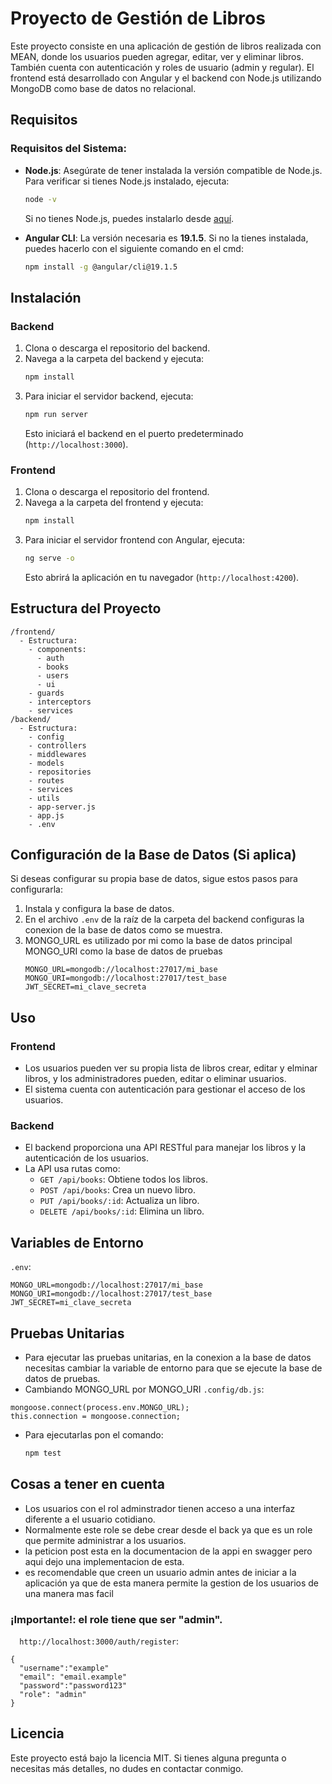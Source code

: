 # Proyecto de Gestión de Libros

Este proyecto consiste en una aplicación de gestión de libros realizada con MEAN, donde los usuarios pueden agregar, editar, ver y eliminar libros. También cuenta con autenticación y roles de usuario (admin y regular). El frontend está desarrollado con Angular y el backend con Node.js utilizando MongoDB como base de datos no relacional.

## Requisitos

### Requisitos del Sistema:
- **Node.js**: Asegúrate de tener instalada la versión compatible de Node.js. Para verificar si tienes Node.js instalado, ejecuta:
  ```bash
  node -v
  ```
  Si no tienes Node.js, puedes instalarlo desde [aquí](https://nodejs.org/).

- **Angular CLI**: La versión necesaria es **19.1.5**. Si no la tienes instalada, puedes hacerlo con el siguiente comando en el cmd:
  ```bash
  npm install -g @angular/cli@19.1.5
  ```

## Instalación

### Backend
1. Clona o descarga el repositorio del backend.
2. Navega a la carpeta del backend y ejecuta:
   ```bash
   npm install
   ```
3. Para iniciar el servidor backend, ejecuta:
   ```bash
   npm run server
   ```
   Esto iniciará el backend en el puerto predeterminado (`http://localhost:3000`).

### Frontend
1. Clona o descarga el repositorio del frontend.
2. Navega a la carpeta del frontend y ejecuta:
   ```bash
   npm install
   ```
3. Para iniciar el servidor frontend con Angular, ejecuta:
   ```bash
   ng serve -o
   ```
   Esto abrirá la aplicación en tu navegador (`http://localhost:4200`).

## Estructura del Proyecto

```plaintext
/frontend/
  - Estructura:
    - components:
      - auth
      - books
      - users
      - ui
    - guards
    - interceptors
    - services
/backend/
  - Estructura:
    - config
    - controllers
    - middlewares
    - models
    - repositories
    - routes
    - services
    - utils
    - app-server.js
    - app.js
    - .env
```

## Configuración de la Base de Datos (Si aplica)
Si deseas configurar su propia base de datos, sigue estos pasos para configurarla:

1. Instala y configura la base de datos.
2. En el archivo `.env` de la raíz de la carpeta del backend configuras la conexion de la base de datos como se muestra.
3. MONGO_URL es utilizado por mi como la base de datos principal MONGO_URI como la base de datos de pruebas
   ```text
   MONGO_URL=mongodb://localhost:27017/mi_base
   MONGO_URI=mongodb://localhost:27017/test_base
   JWT_SECRET=mi_clave_secreta
   ```

## Uso

### Frontend
- Los usuarios pueden ver su propia lista de libros crear, editar y elminar libros, y los administradores pueden, editar o eliminar usuarios.
- El sistema cuenta con autenticación para gestionar el acceso de los usuarios.

### Backend
- El backend proporciona una API RESTful para manejar los libros y la autenticación de los usuarios.
- La API usa rutas como:
  - `GET /api/books`: Obtiene todos los libros.
  - `POST /api/books`: Crea un nuevo libro.
  - `PUT /api/books/:id`: Actualiza un libro.
  - `DELETE /api/books/:id`: Elimina un libro.

## Variables de Entorno
 `.env`:
```text
MONGO_URL=mongodb://localhost:27017/mi_base
MONGO_URI=mongodb://localhost:27017/test_base
JWT_SECRET=mi_clave_secreta
```

## Pruebas Unitarias
- Para ejecutar las pruebas unitarias, en la conexion a la base de datos necesitas cambiar la variable de entorno para que se ejecute la base de datos de pruebas.
- Cambiando MONGO_URL por MONGO_URI
`.config/db.js`:
```text
mongoose.connect(process.env.MONGO_URL);
this.connection = mongoose.connection;
```
- Para ejecutarlas pon el comando:
  ```bash
  npm test
  ```
## Cosas a tener en cuenta
  - Los usuarios con el rol adminstrador tienen acceso a una interfaz diferente a el usuario cotidiano.
  - Normalmente este role se debe crear desde el back ya que es un role que permite administrar a los usuarios.
  - la peticion post esta en la documentacion de la appi en swagger pero aqui dejo una implementacion de esta.
  - es recomendable que creen un usuario admin antes de iniciar a la aplicación ya que de esta manera permite la gestion de los usuarios de una manera mas facil
### ¡Importante!: el role tiene que ser "admin".
 `  http://localhost:3000/auth/register`:
```text
{
  "username":"example"
  "email": "email.example"
  "password":"password123"
  "role": "admin"
}
```

## Licencia
Este proyecto está bajo la licencia MIT. Si tienes alguna pregunta o necesitas más detalles, no dudes en contactar conmigo.

